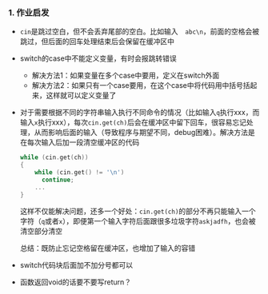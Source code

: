### 1. 作业启发

- `cin`是跳过空白，但不会丢弃尾部的空白。比如输入`  abc\n`，前面的空格会被跳过，但后面的回车处理结束后会保留在缓冲区中

- switch的case中不能定义变量，有时会报跳转错误

  - 解决方法1：如果变量在多个case中要用，定义在switch外面
  - 解决方法2：如果只有一个case要用，在这个case中将代码用中括号括起来，这样就可以定义变量了

- 对于需要根据不同的字符串输入执行不同命令的情况（比如输入`q`执行xxx，而输入`x`执行xxx），每次`cin.get(ch)`后会在缓冲区中留下回车，很容易忘记处理，从而影响后面的输入（导致程序与期望不同，debug困难）。解决方法是在每次输入后加一段清空缓冲区的代码

  ```C++
  while (cin.get(ch))
  {
      while (cin.get() != '\n')
      	continue;
      ...
  }
  ```

  这样不仅能解决问题，还多一个好处：`cin.get(ch)`的部分不再只能输入一个字符（`q`或者`x`），即便第一个输入字符后面跟很多垃圾字符`askjadfh`，也会被清空部分清空

  总结：既防止忘记空格留在缓冲区，也增加了输入的容错

- switch代码块后面加不加分号都可以

- 函数返回void的话要不要写return？